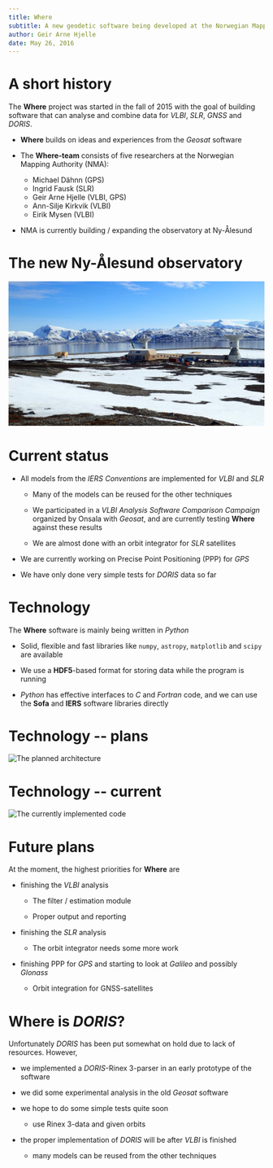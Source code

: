 ```yaml
---
title: Where
subtitle: A new geodetic software being developed at the Norwegian Mapping Authority
author: Geir Arne Hjelle
date: May 26, 2016
---
```


# A short history

The **Where** project was started in the fall of 2015 with the goal of building
software that can analyse and combine data for _VLBI_, _SLR_, _GNSS_ and _DORIS_.

+ **Where** builds on ideas and experiences from the _Geosat_ software

+ The **Where-team** consists of five researchers at the Norwegian Mapping
  Authority (NMA):

    + Michael Dähnn (GPS)
    + Ingrid Fausk (SLR)
    + Geir Arne Hjelle (VLBI, GPS)
    + Ann-Silje Kirkvik (VLBI)
    + Eirik Mysen (VLBI)

+ NMA is currently building / expanding the observatory at Ny-Ålesund

# The new Ny-Ålesund observatory

![VLBI antennas were installed last week](nyal_antennas.jpg)

# Current status

+ All models from the _IERS Conventions_ are implemented for _VLBI_ and _SLR_

    + Many of the models can be reused for the other techniques

    + We participated in a _VLBI Analysis Software Comparison Campaign_
      organized by Onsala with _Geosat_, and are currently testing **Where**
      against these results

    + We are almost done with an orbit integrator for _SLR_ satellites

+ We are currently working on Precise Point Positioning (PPP) for _GPS_

+ We have only done very simple tests for _DORIS_ data so far


# Technology

The **Where** software is mainly being written in _Python_

+ Solid, flexible and fast libraries like `numpy`, `astropy`, `matplotlib` and
  `scipy` are available

+ We use a **HDF5**-based format for storing data while the program is running

+ _Python_ has effective interfaces to _C_ and _Fortran_ code, and we can use
  the **Sofa** and **IERS** software libraries directly

# Technology -- plans

![The planned architecture](../../../monitor/figure/code_structure)

# Technology -- current

![The currently implemented code](../../../monitor/figure/code_structure_current)


# Future plans

At the moment, the highest priorities for **Where** are

+ finishing the _VLBI_ analysis

    + The filter / estimation module

    + Proper output and reporting

+ finishing the _SLR_ analysis

    + The orbit integrator needs some more work

+ finishing PPP for _GPS_ and starting to look at _Galileo_ and possibly
  _Glonass_

    + Orbit integration for GNSS-satellites

# Where is _DORIS_?

Unfortunately _DORIS_ has been put somewhat on hold due to lack of resources.
However,

+ we implemented a _DORIS_-Rinex 3-parser in an early prototype of the software

+ we did some experimental analysis in the old _Geosat_ software

+ we hope to do some simple tests quite soon

    + use Rinex 3-data and given orbits

+ the proper implementation of _DORIS_ will be after _VLBI_ is finished

    + many models can be reused from the other techniques
